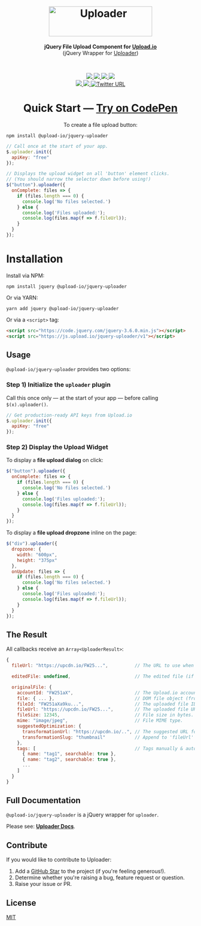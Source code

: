 <h1 align="center">
  <a href="https://upload.io/uploader">
    <img alt="Uploader" width="276" height="80" src="https://raw.githubusercontent.com/upload-io/assets/master/logo-uploader.svg">
  </a>
</h1>

<p align="center"><b>jQuery File Upload Component for <a href="https://upload.io/">Upload.io</a></b><br/> (jQuery Wrapper for <a href="https://upload.io/uploader">Uploader</a>)</p>
<br/>
<p align="center">
  <a href="https://github.com/upload-io/jquery-uploader/">
    <img src="https://img.shields.io/badge/gzipped-29%20kb-4ba0f6" />
  </a>

  <a href="https://www.npmjs.com/package/jquery-uploader">
    <img src="https://img.shields.io/badge/jquery--uploader-npm-4ba0f6" />
  </a>

  <a href="https://github.com/upload-io/jquery-uploader/actions/workflows/ci.yml">
    <img src="https://img.shields.io/badge/build-passing-4ba0f6" />
  </a>

  <a href="https://www.npmjs.com/package/jquery-uploader">
    <img src="https://img.shields.io/npm/dt/jquery-uploader?color=%234ba0f6" />
  </a>
  <br/>

  <a href="https://www.npmjs.com/package/jquery-uploader">
    <img src="https://img.shields.io/badge/TypeScript-included-4ba0f6" />
  </a>

  <a href="https://github.com/upload-io/jquery-uploader/actions/workflows/ci.yml">
    <img src="https://img.shields.io/npms-io/maintenance-score/jquery-uploader?color=4ba0f6" />
  </a>

  <a target="_blank" href="https://twitter.com/intent/tweet?text=I%20just%20found%20Uploader%20%26%20Upload.io%20%E2%80%94%20they%20make%20it%20super%20easy%20to%20upload%20files%20%E2%80%94%20installs%20with%207%20lines%20of%20code%20https%3A%2F%2Fgithub.com%2Fupload-io%2Fuploader&hashtags=javascript,opensource,js,webdev,developers&via=UploadJS">
    <img alt="Twitter URL" src="https://img.shields.io/twitter/url?style=social&url=https%3A%2F%2Fgithub.com%2Fupload-io%2Fuploader%2F" />
  </a>

</p>

<h1 align="center">
  Quick Start — <a href="https://codepen.io/upload-js/pen/yLpvYew?editors=1010">Try on CodePen</a>
</h1>

<p align="center">To create a file upload button:</p>

```shell
npm install @upload-io/jquery-uploader
```

```javascript
// Call once at the start of your app.
$.uploader.init({
  apiKey: "free"
});

// Displays the upload widget on all 'button' element clicks.
// (You should narrow the selector down before using!)
$("button").uploader({
  onComplete: files => {
    if (files.length === 0) {
      console.log('No files selected.')
    } else {
      console.log('Files uploaded:');
      console.log(files.map(f => f.fileUrl));
    }
  }
});
```

# Installation

Install via NPM:

```shell
npm install jquery @upload-io/jquery-uploader
```

Or via YARN:

```shell
yarn add jquery @upload-io/jquery-uploader
```

Or via a `<script>` tag:

```html
<script src="https://code.jquery.com/jquery-3.6.0.min.js"></script>
<script src="https://js.upload.io/jquery-uploader/v1"></script>
```

## Usage

`@upload-io/jquery-uploader` provides two options:

### Step 1) Initialize the `uploader` plugin

Call this once only — at the start of your app — before calling `$(x).uploader()`.

```javascript
// Get production-ready API keys from Upload.io
$.uploader.init({
  apiKey: "free"
});
```

### Step 2) Display the Upload Widget

To display a **file upload dialog** on click:

```javascript
$("button").uploader({
  onComplete: files => {
    if (files.length === 0) {
      console.log('No files selected.')
    } else {
      console.log('Files uploaded:');
      console.log(files.map(f => f.fileUrl));
    }
  }
});
```

To display a **file upload dropzone** inline on the page:

```javascript
$("div").uploader({
  dropzone: {
    width: "600px",
    height: "375px"
  },
  onUpdate: files => {
    if (files.length === 0) {
      console.log('No files selected.')
    } else {
      console.log('Files uploaded:');
      console.log(files.map(f => f.fileUrl));
    }
  }
});
```

## The Result

All callbacks receive an `Array<UploaderResult>`:

```javascript
{
  fileUrl: "https://upcdn.io/FW25...",          // The URL to use when serving this file.

  editedFile: undefined,                        // The edited file (if present). Same as below.

  originalFile: {
    accountId: "FW251aX",                       // The Upload.io account that owns the file.
    file: { ... },                              // DOM file object (from the <input> element).
    fileId: "FW251aXa9ku...",                   // The uploaded file ID.
    fileUrl: "https://upcdn.io/FW25...",        // The uploaded file URL.
    fileSize: 12345,                            // File size in bytes.
    mime: "image/jpeg",                         // File MIME type.
    suggestedOptimization: {
      transformationUrl: "https://upcdn.io/..", // The suggested URL for serving this file.
      transformationSlug: "thumbnail"           // Append to 'fileUrl' to produce the above URL.
    },
    tags: [                                     // Tags manually & auto-assigned to this file.
      { name: "tag1", searchable: true },
      { name: "tag2", searchable: true },
      ...
    ]
  }
}
```

## Full Documentation

`@upload-io/jquery-uploader` is a jQuery wrapper for `uploader`.

Please see: **[Uploader Docs](https://github.com/upload-io/uploader#%EF%B8%8F-configuration)**.

## Contribute

If you would like to contribute to Uploader:

1. Add a [GitHub Star](https://github.com/upload-io/jquery-uploader/stargazers) to the project (if you're feeling generous!).
2. Determine whether you're raising a bug, feature request or question.
3. Raise your issue or PR.

## License

[MIT](LICENSE)
